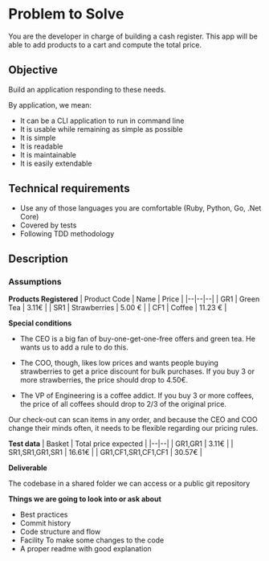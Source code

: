 # **Problem to Solve**

You are the developer in charge of building a cash register.
This app will be able to add products to a cart and compute the total price.

## Objective

Build an application responding to these needs.

By application, we mean:
- It can be a CLI application to run in command line
- It is usable while remaining as simple as possible
- It is simple
- It is readable
- It is maintainable
- It is easily extendable

## Technical requirements

- Use any of those languages you are comfortable (Ruby, Python, Go, .Net Core)
- Covered by tests
- Following TDD methodology

## Description

### Assumptions

**Products Registered**
| Product Code | Name | Price |
|--|--|--|
| GR1 |  Green Tea | 3.11€ |
| SR1 |  Strawberries | 5.00 € |
| CF1 |  Coffee | 11.23 € |

**Special conditions**

- The CEO is a big fan of buy-one-get-one-free offers and green tea.
He wants us to add a  rule to do this.

- The COO, though, likes low prices and wants people buying strawberries to get a price  discount for bulk purchases.
If you buy 3 or more strawberries, the price should drop to 4.50€.

- The VP of Engineering is a coffee addict.
If you buy 3 or more coffees, the price of all coffees should drop to 2/3 of the original price.

Our check-out can scan items in any order, and because the CEO and COO change their minds  often, it needs to be flexible regarding our pricing rules.

**Test data**
| Basket | Total price expected |
|--|--|
| GR1,GR1 |  3.11€ |
| SR1,SR1,GR1,SR1 |  16.61€ |
| GR1,CF1,SR1,CF1,CF1 |  30.57€ |


**Deliverable**

The codebase in a shared folder we can access or a public git repository

**Things we are going to look into or ask about**

- Best practices
- Commit history
- Code structure and flow
- Facility To make some changes to the code
- A proper readme with good explanation
